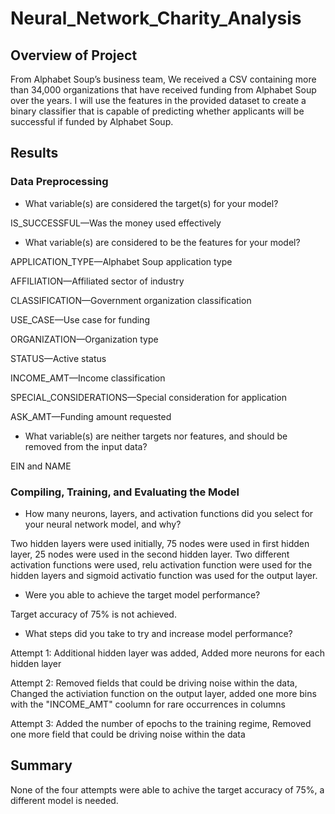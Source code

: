 # Neural_Network_Charity_Analysis
## Overview of Project
From Alphabet Soup’s business team, We received a CSV containing more than 34,000 organizations that have received funding from Alphabet Soup over the years. I will use the features in the provided dataset to create a binary classifier that is capable of predicting whether applicants will be successful if funded by Alphabet Soup.

## Results
### Data Preprocessing
- What variable(s) are considered the target(s) for your model?

IS_SUCCESSFUL—Was the money used effectively

- What variable(s) are considered to be the features for your model?

APPLICATION_TYPE—Alphabet Soup application type

AFFILIATION—Affiliated sector of industry

CLASSIFICATION—Government organization classification

USE_CASE—Use case for funding

ORGANIZATION—Organization type

STATUS—Active status

INCOME_AMT—Income classification

SPECIAL_CONSIDERATIONS—Special consideration for application

ASK_AMT—Funding amount requested

- What variable(s) are neither targets nor features, and should be removed from the input data?

EIN and NAME

### Compiling, Training, and Evaluating the Model
- How many neurons, layers, and activation functions did you select for your neural network model, and why?

Two hidden layers were used initially, 75 nodes were used in first hidden layer, 25 nodes were used in the second hidden layer.
Two different activation functions were used, relu activation function were used for the hidden layers and sigmoid activatio function was used for the output layer.

- Were you able to achieve the target model performance? 
 
Target accuracy of 75% is not achieved.

- What steps did you take to try and increase model performance?

Attempt 1: Additional hidden layer was added, Added more neurons for each hidden layer

Attempt 2: Removed fields that could be driving noise within the data, Changed the activiation function on the output layer, added one more bins with the "INCOME_AMT" coolumn for rare occurrences in columns

Attempt 3: Added the number of epochs to the training regime, Removed one more field that could be driving noise within the data

## Summary
None of the four attempts were able to achive the target accuracy of 75%, a different model is needed.
